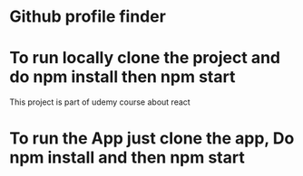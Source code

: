 # Github profile finder

# To run locally clone the project and do npm install then npm start

This project is part of udemy course about react

# To run the App just clone the app, Do npm install and then npm start
